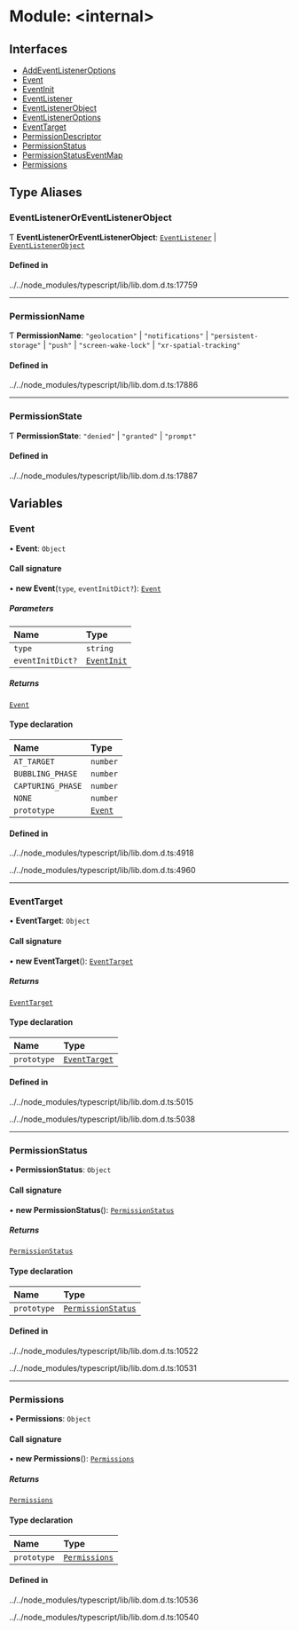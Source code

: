 # Module: <internal\>

## Interfaces

- [AddEventListenerOptions](../interfaces/shared_utility_flags__internal__AddEventListenerOptions.md)
- [Event](../interfaces/shared_utility_flags__internal__Event.md)
- [EventInit](../interfaces/shared_utility_flags__internal__EventInit.md)
- [EventListener](../interfaces/shared_utility_flags__internal__EventListener.md)
- [EventListenerObject](../interfaces/shared_utility_flags__internal__EventListenerObject.md)
- [EventListenerOptions](../interfaces/shared_utility_flags__internal__EventListenerOptions.md)
- [EventTarget](../interfaces/shared_utility_flags__internal__EventTarget.md)
- [PermissionDescriptor](../interfaces/shared_utility_flags__internal__PermissionDescriptor.md)
- [PermissionStatus](../interfaces/shared_utility_flags__internal__PermissionStatus.md)
- [PermissionStatusEventMap](../interfaces/shared_utility_flags__internal__PermissionStatusEventMap.md)
- [Permissions](../interfaces/shared_utility_flags__internal__Permissions.md)

## Type Aliases

### EventListenerOrEventListenerObject

Ƭ **EventListenerOrEventListenerObject**: [`EventListener`](../interfaces/shared_utility_flags__internal__EventListener.md) \| [`EventListenerObject`](../interfaces/shared_utility_flags__internal__EventListenerObject.md)

#### Defined in

../../node_modules/typescript/lib/lib.dom.d.ts:17759

___

### PermissionName

Ƭ **PermissionName**: ``"geolocation"`` \| ``"notifications"`` \| ``"persistent-storage"`` \| ``"push"`` \| ``"screen-wake-lock"`` \| ``"xr-spatial-tracking"``

#### Defined in

../../node_modules/typescript/lib/lib.dom.d.ts:17886

___

### PermissionState

Ƭ **PermissionState**: ``"denied"`` \| ``"granted"`` \| ``"prompt"``

#### Defined in

../../node_modules/typescript/lib/lib.dom.d.ts:17887

## Variables

### Event

• **Event**: `Object`

#### Call signature

• **new Event**(`type`, `eventInitDict?`): [`Event`](shared_utility_flags__internal_.md#Event)

##### Parameters

| Name | Type |
| :------ | :------ |
| `type` | `string` |
| `eventInitDict?` | [`EventInit`](../interfaces/shared_utility_flags__internal__EventInit.md) |

##### Returns

[`Event`](shared_utility_flags__internal_.md#Event)

#### Type declaration

| Name | Type |
| :------ | :------ |
| `AT_TARGET` | `number` |
| `BUBBLING_PHASE` | `number` |
| `CAPTURING_PHASE` | `number` |
| `NONE` | `number` |
| `prototype` | [`Event`](shared_utility_flags__internal_.md#Event) |

#### Defined in

../../node_modules/typescript/lib/lib.dom.d.ts:4918

../../node_modules/typescript/lib/lib.dom.d.ts:4960

___

### EventTarget

• **EventTarget**: `Object`

#### Call signature

• **new EventTarget**(): [`EventTarget`](shared_utility_flags__internal_.md#EventTarget)

##### Returns

[`EventTarget`](shared_utility_flags__internal_.md#EventTarget)

#### Type declaration

| Name | Type |
| :------ | :------ |
| `prototype` | [`EventTarget`](shared_utility_flags__internal_.md#EventTarget) |

#### Defined in

../../node_modules/typescript/lib/lib.dom.d.ts:5015

../../node_modules/typescript/lib/lib.dom.d.ts:5038

___

### PermissionStatus

• **PermissionStatus**: `Object`

#### Call signature

• **new PermissionStatus**(): [`PermissionStatus`](shared_utility_flags__internal_.md#PermissionStatus)

##### Returns

[`PermissionStatus`](shared_utility_flags__internal_.md#PermissionStatus)

#### Type declaration

| Name | Type |
| :------ | :------ |
| `prototype` | [`PermissionStatus`](shared_utility_flags__internal_.md#PermissionStatus) |

#### Defined in

../../node_modules/typescript/lib/lib.dom.d.ts:10522

../../node_modules/typescript/lib/lib.dom.d.ts:10531

___

### Permissions

• **Permissions**: `Object`

#### Call signature

• **new Permissions**(): [`Permissions`](shared_utility_flags__internal_.md#Permissions)

##### Returns

[`Permissions`](shared_utility_flags__internal_.md#Permissions)

#### Type declaration

| Name | Type |
| :------ | :------ |
| `prototype` | [`Permissions`](shared_utility_flags__internal_.md#Permissions) |

#### Defined in

../../node_modules/typescript/lib/lib.dom.d.ts:10536

../../node_modules/typescript/lib/lib.dom.d.ts:10540

